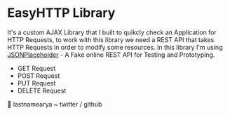 # EasyHTTP Library
It's a custom AJAX Library that I built to quikcly check an Application for HTTP Requests, to work with this library we need a REST API that takes HTTP Requests in 
order to modify some resources. In this library I'm using [JSONPlaceholder](https://jsonplaceholder.typicode.com/) - A Fake online REST API for Testing and Prototyping. 

- GET Request
- POST Request
- PUT Request
- DELETE Request 




:tada: lastnamearya ~ twitter / github
